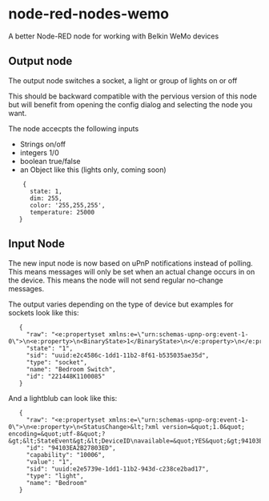 # node-red-nodes-wemo

A better Node-RED node for working with Belkin WeMo devices

## Output node

The output node switches a socket, a light or group of lights on or off

This should be backward compatible with the pervious version of this node but will benefit 
from opening the config dialog and selecting the node you want.

The node accecpts the following inputs

 * Strings on/off
 * integers 1/0
 * boolean true/false
 * an Object like this (lights only, coming soon) 
 ```
     {
       state: 1,
       dim: 255,
       color: '255,255,255',
       temperature: 25000
    }
 ```

## Input Node

The new input node is now based on uPnP notifications instead of polling. This means messages
will only be set when an actual change occurs in on the device. This means the node will not 
send regular no-change messages.

The output varies depending on the type of device but examples for sockets look like this:

```
   {
     "raw": "<e:propertyset xmlns:e=\"urn:schemas-upnp-org:event-1-0\">\n<e:property>\n<BinaryState>1</BinaryState>\n</e:property>\n</e:propertyset>\n\n\r",
     "state": "1",
     "sid": "uuid:e2c4586c-1dd1-11b2-8f61-b535035ae35d",
     "type": "socket",
     "name": "Bedroom Switch", 
     "id": "221448K1100085" 
   }
```

And a lightblub can look like this:

```
   {
     "raw": "<e:propertyset xmlns:e=\"urn:schemas-upnp-org:event-1-0\">\n<e:property>\n<StatusChange>&lt;?xml version=&quot;1.0&quot; encoding=&quot;utf-8&quot;?&gt;&lt;StateEvent&gt;&lt;DeviceID\navailable=&quot;YES&quot;&gt;94103EA2B27803ED&lt;/DeviceID&gt;&lt;CapabilityId&gt;10006&lt;/CapabilityId&gt;&lt;Value&gt;1&lt;/Value&gt;&lt;/StateEvent&gt;\n</StatusChange>\n</e:property>\n</e:propertyset>\n\n\r", 
     "id": "94103EA2B27803ED", 
     "capability": "10006", 
     "value": "1", 
     "sid": "uuid:e2e5739e-1dd1-11b2-943d-c238ce2bad17", 
     "type": "light", 
     "name": "Bedroom"
   }
```

